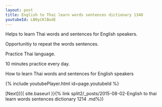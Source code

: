 ```yaml
---
layout: post
title: English to Thai learn words sentences dictionary 1348 
youtubeId: LB0yCKlBodE
---
```

 
 
Helps to learn Thai words and sentences for English speakers.

Opportunitiy to repeat the words sentences. 

Practice Thai language. 
 
10 minutes practice every day. 
 
How to learn Thai words and sentences for English speakers 
 
{% include youtubePlayer.html id=page.youtubeId %}
 
 
[Next]({{ site.baseurl }}{% link  split2/_posts/2015-08-02-English to thai learn words sentences dictionary 1214 .md%})
 
